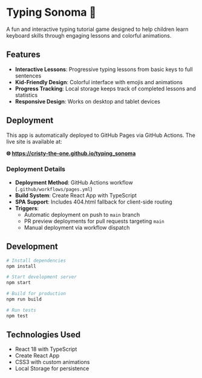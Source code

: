 # Typing Sonoma 🎹

A fun and interactive typing tutorial game designed to help children learn keyboard skills through engaging lessons and colorful animations.

## Features

- **Interactive Lessons**: Progressive typing lessons from basic keys to full sentences
- **Kid-Friendly Design**: Colorful interface with emojis and animations
- **Progress Tracking**: Local storage keeps track of completed lessons and statistics
- **Responsive Design**: Works on desktop and tablet devices

## Deployment

This app is automatically deployed to GitHub Pages via GitHub Actions. The live site is available at:

**🌐 https://cristy-the-one.github.io/typing_sonoma**

### Deployment Details

- **Deployment Method**: GitHub Actions workflow (`.github/workflows/pages.yml`)
- **Build System**: Create React App with TypeScript
- **SPA Support**: Includes 404.html fallback for client-side routing
- **Triggers**: 
  - Automatic deployment on push to `main` branch
  - PR preview deployments for pull requests targeting `main`
  - Manual deployment via workflow dispatch

## Development

```bash
# Install dependencies
npm install

# Start development server
npm start

# Build for production
npm run build

# Run tests
npm test
```

## Technologies Used

- React 18 with TypeScript
- Create React App
- CSS3 with custom animations
- Local Storage for persistence